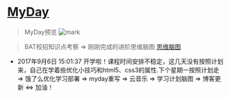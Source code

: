 # [MyDay](https://13189449986.github.io/MyDay/dist)

> MyDay预览
![mark](http://orf1ycv0g.bkt.clouddn.com/blog/170915/kChlGCGcEl.gif)

> BAT校招知识点考察 => 刚刚完成的进阶思维脑图
[思维脑图](http://t.cn/RCcxmbE)

* 2017年9月6日 15:01:37 开学啦！课程时间安排不稳定，这几天没有按照计划来，自己在学着些优化小技巧和html5、css3的属性.下个星期一按照计划走
=> 饿了么优化学习部署 => myday重写 => 云音乐 => 学习计划脑图 => 博客更新 <=> 加油！
